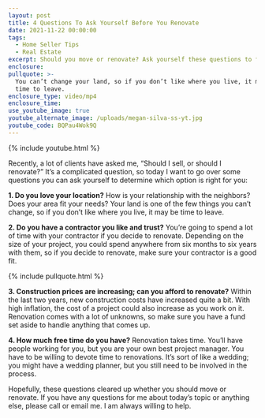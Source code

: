 ```yaml
---
layout: post
title: 4 Questions To Ask Yourself Before You Renovate
date: 2021-11-22 00:00:00
tags:
  - Home Seller Tips
  - Real Estate
excerpt: Should you move or renovate? Ask yourself these questions to find out.
enclosure:
pullquote: >-
  You can’t change your land, so if you don’t like where you live, it may be
  time to leave.
enclosure_type: video/mp4
enclosure_time:
use_youtube_image: true
youtube_alternate_image: /uploads/megan-silva-ss-yt.jpg
youtube_code: BQPau4Wok9Q
---
```

{% include youtube.html %}

Recently, a lot of clients have asked me, “Should I sell, or should I renovate?” It’s a complicated question, so today I want to go over some questions you can ask yourself to determine which option is right for you:&nbsp;

**1\. Do you love your location?** How is your relationship with the neighbors? Does your area fit your needs? Your land is one of the few things you can’t change, so if you don’t like where you live, it may be time to leave.&nbsp;

**2\. Do you have a contractor you like and trust?** You’re going to spend a lot of time with your contractor if you decide to renovate. Depending on the size of your project, you could spend anywhere from six months to six years with them, so if you decide to renovate, make sure your contractor is a good fit.&nbsp;

{% include pullquote.html %}

**3\. Construction prices are increasing; can you afford to renovate?** Within the last two years, new construction costs have increased quite a bit. With high inflation, the cost of a project could also increase as you work on it. Renovation comes with a lot of unknowns, so make sure you have a fund set aside to handle anything that comes up.&nbsp;

**4\. How much free time do you have?** Renovation takes time. You’ll have people working for you, but you are your own best project manager. You have to be willing to devote time to renovations. It’s sort of like a wedding; you might have a wedding planner, but you still need to be involved in the process.&nbsp;

Hopefully, these questions cleared up whether you should move or renovate. If you have any questions for me about today’s topic or anything else, please call or email me. I am always willing to help.

